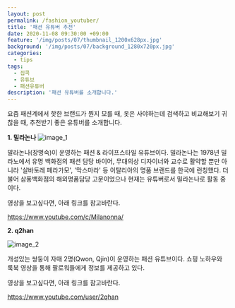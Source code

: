 ```yaml
---
layout: post
permalink: /fashion_youtuber/
title: '패션 유튜버 추천'
date: 2020-11-08 09:30:00 +09:00
feature: '/img/posts/07/thumbnail_1200x628px.jpg'
background: '/img/posts/07/background_1280x720px.jpg'
categories:
  - tips
tags:
  - 집콕
  - 유튜브
  - 패션유튜버
description: '패션 유튜버를 소개합니다.'
---
```


요즘 패션계에서 핫한 브랜드가 뭔지 모를 때,
옷은 사야하는데 검색하고 비교해보기 귀찮을 때,
추천받기 좋은 유튜버를 소개합니다.

**1. 밀라논나**
![image_1](https://ifh.cc/g/0N66gv.jpg)

말라논나(장명숙)이 운영하는 패션 & 라이프스타일 유튜브이다.
밀라논나는 1978년 밀라노에서 유명 백화점의 패션 담당 바이어, 무대의상 디자이너와 교수로 활약할 뿐만 아니라 '살바토레 페라가모', '막스마라' 등 이탈리아의 명품 브랜드를 한국에 런칭했다. 더불어 삼풍백화점의 해외명품담당 고문이었으나 현재는 유튜버로서 밀라논나로 활동 중이다.

영상을 보고싶다면, 아래 링크를 참고바란다.

https://www.youtube.com/c/Milanonna/



**2. q2han**

![image_2](https://ifh.cc/g/cReYFP.jpg)

개성있는 쌍둥이 자매 2명(Qwon, Qjin)이 운영하는 패션 유튜브이다.
쇼핑 노하우와 룩북 영상을 통해 팔로워들에게 정보를 제공하고 있다.

영상을 보고싶다면, 아래 링크를 참고바란다.

https://www.youtube.com/user/2qhan
